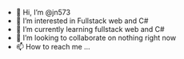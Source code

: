 - 👋 Hi, I’m @jn573
- 👀 I’m interested in Fullstack web and C#
- 🌱 I’m currently learning fullstack web and C#
- 💞️ I’m looking to collaborate on nothing right now
- 📫 How to reach me ...

<!---
jn573/jn573 is a ✨ special ✨ repository because its `README.md` (this file) appears on your GitHub profile.
You can click the Preview link to take a look at your changes.
--->
